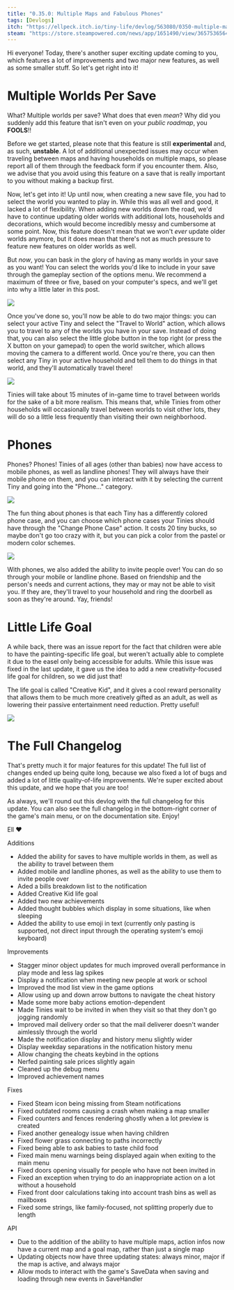 ```yaml
---
title: "0.35.0: Multiple Maps and Fabulous Phones"
tags: [Devlogs]
itch: "https://ellpeck.itch.io/tiny-life/devlog/563080/0350-multiple-maps-and-fabulous-phones"
steam: "https://store.steampowered.com/news/app/1651490/view/3657536564720831922"
---
```


Hi everyone! Today, there's another super exciting update coming to you, which features a lot of improvements and two major new features, as well as some smaller stuff. So let's get right into it!

# Multiple Worlds Per Save
What? Multiple worlds per save? What does that even *mean*? Why did you suddenly add this feature that isn't even on your *public roadmap*, you **FOOLS**!!

Before we get started, please note that this feature is still **experimental** and, as such, **unstable**. A lot of additional unexpected issues may occur when traveling between maps and having households on multiple maps, so please report all of them through the feedback form if you encounter them. Also, we advise that you avoid using this feature on a save that is really important to you without making a backup first.

Now, let's get into it! Up until now, when creating a new save file, you had to select the world you wanted to play in. While this was all well and good, it lacked a lot of flexibility. When adding new worlds down the road, we'd have to continue updating older worlds with additional lots, households and decorations, which would become incredibly messy and cumbersome at some point. Now, this feature doesn't mean that we won't *ever* update older worlds anymore, but it does mean that there's not as much pressure to feature new features on older worlds as well.

But *now*, you can bask in the glory of having as many worlds in your save as you want! You can select the worlds you'd like to include in your save through the gameplay section of the options menu. We recommend a maximum of three or five, based on your computer's specs, and we'll get into why a little later in this post.

![](Tiny_Life_IP8SmKBSWq.png)

Once you've done so, you'll now be able to do two major things: you can select your active Tiny and select the "Travel to World" action, which allows you to travel to any of the worlds you have in your save. Instead of doing that, you can also select the little globe button in the top right (or press the X button on your gamepad) to open the world switcher, which allows moving the camera to a different world. Once you're there, you can then select any Tiny in your active household and tell them to do things in that world, and they'll automatically travel there!

![](Tiny_Life_fkpjXCOlva.png)

Tinies will take about 15 minutes of in-game time to travel between worlds for the sake of a bit more realism. This means that, while Tinies from other households will occasionally travel between worlds to visit other lots, they will do so a little less frequently than visiting their own neighborhood.

# Phones
Phones? Phones! Tinies of all ages (other than babies) now have access to mobile phones, as well as landline phones! They will always have their mobile phone on them, and you can interact with it by selecting the current Tiny and going into the "Phone..." category.

![](Tiny_Life_opjoFPuQji.png)

The fun thing about phones is that each Tiny has a differently colored phone case, and you can choose which phone cases your Tinies should have through the "Change Phone Case" action. It costs 20 tiny bucks, so maybe don't go too crazy with it, but you can pick a color from the pastel or modern color schemes.

![](Tiny_Life_4u8EMua69U.png)

With phones, we also added the ability to invite people over! You can do so through your mobile or landline phone. Based on friendship and the person's needs and current actions, they may or may not be able to visit you. If they are, they'll travel to your household and ring the doorbell as soon as they're around. Yay, friends!

# Little Life Goal
A while back, there was an issue report for the fact that children were able to have the painting-specific life goal, but weren't actually able to complete it due to the easel only being accessible for adults. While this issue was fixed in the last update, it gave us the idea to add a new creativity-focused life goal for children, so we did just that!

The life goal is called "Creative Kid", and it gives a cool reward personality that allows them to be much more creatively gifted as an adult, as well as lowering their passive entertainment need reduction. Pretty useful!

![](Tiny_Life_CrhN1A3cXn.png)

# The Full Changelog
That's pretty much it for major features for this update! The full list of changes ended up being quite long, because we also fixed a lot of bugs and added a lot of little quality-of-life improvements. We're super excited about this update, and we hope that you are too!

As always, we'll round out this devlog with the full changelog for this update. You can also see the full changelog in the bottom-right corner of the game's main menu, or on the documentation site. Enjoy!

Ell ❤️

Additions
- Added the ability for saves to have multiple worlds in them, as well as the ability to travel between them
- Added mobile and landline phones, as well as the ability to use them to invite people over
- Aded a bills breakdown list to the notification
- Added Creative Kid life goal
- Added two new achievements
- Added thought bubbles which display in some situations, like when sleeping
- Added the ability to use emoji in text (currently only pasting is supported, not direct input through the operating system's emoji keyboard)

Improvements
- Stagger minor object updates for much improved overall performance in play mode and less lag spikes
- Display a notification when meeting new people at work or school
- Improved the mod list view in the game options
- Allow using up and down arrow buttons to navigate the cheat history
- Made some more baby actions emotion-dependent
- Made Tinies wait to be invited in when they visit so that they don't go jogging randomly
- Improved mail delivery order so that the mail deliverer doesn't wander aimlessly through the world
- Made the notification display and history menu slightly wider
- Display weekday separations in the notification history menu
- Allow changing the cheats keybind in the options
- Nerfed painting sale prices slightly again
- Cleaned up the debug menu
- Improved achievement names

Fixes
- Fixed Steam icon being missing from Steam notifications
- Fixed outdated rooms causing a crash when making a map smaller
- Fixed counters and fences rendering ghostly when a lot preview is created
- Fixed another genealogy issue when having children
- Fixed flower grass connecting to paths incorrectly
- Fixed being able to ask babies to taste child food
- Fixed main menu warnings being displayed again when exiting to the main menu
- Fixed doors opening visually for people who have not been invited in
- Fixed an exception when trying to do an inappropriate action on a lot without a household
- Fixed front door calculations taking into account trash bins as well as mailboxes
- Fixed some strings, like family-focused, not splitting properly due to length

API
- Due to the addition of the ability to have multiple maps, action infos now have a current map and a goal map, rather than just a single map
- Updating objects now have three updating states: always minor, major if the map is active, and always major
- Allow mods to interact with the game's SaveData when saving and loading through new events in SaveHandler
